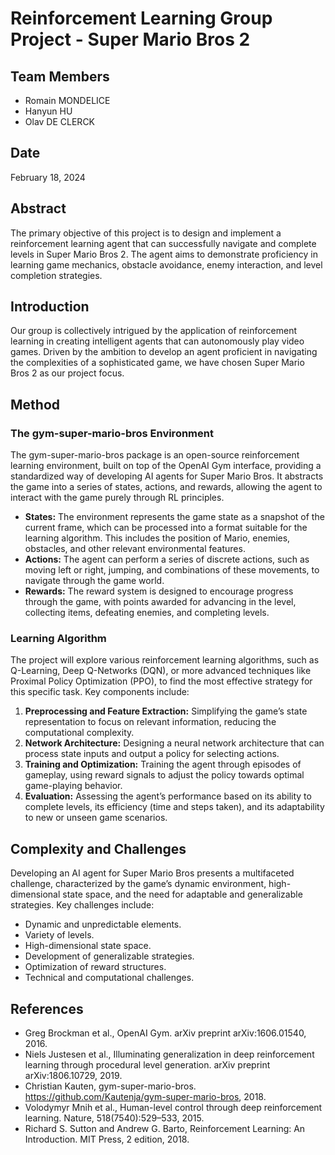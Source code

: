 # Reinforcement Learning Group Project - Super Mario Bros 2

## Team Members

- Romain MONDELICE
- Hanyun HU
- Olav DE CLERCK

## Date

February 18, 2024

## Abstract

The primary objective of this project is to design and implement a reinforcement learning agent that can successfully navigate and complete levels in Super Mario Bros 2. The agent aims to demonstrate proficiency in learning game mechanics, obstacle avoidance, enemy interaction, and level completion strategies.

## Introduction

Our group is collectively intrigued by the application of reinforcement learning in creating intelligent agents that can autonomously play video games. Driven by the ambition to develop an agent proficient in navigating the complexities of a sophisticated game, we have chosen Super Mario Bros 2 as our project focus.

## Method

### The gym-super-mario-bros Environment

The gym-super-mario-bros package is an open-source reinforcement learning environment, built on top of the OpenAI Gym interface, providing a standardized way of developing AI agents for Super Mario Bros. It abstracts the game into a series of states, actions, and rewards, allowing the agent to interact with the game purely through RL principles.

- **States:** The environment represents the game state as a snapshot of the current frame, which can be processed into a format suitable for the learning algorithm. This includes the position of Mario, enemies, obstacles, and other relevant environmental features.
- **Actions:** The agent can perform a series of discrete actions, such as moving left or right, jumping, and combinations of these movements, to navigate through the game world.
- **Rewards:** The reward system is designed to encourage progress through the game, with points awarded for advancing in the level, collecting items, defeating enemies, and completing levels.

### Learning Algorithm

The project will explore various reinforcement learning algorithms, such as Q-Learning, Deep Q-Networks (DQN), or more advanced techniques like Proximal Policy Optimization (PPO), to find the most effective strategy for this specific task. Key components include:

1. **Preprocessing and Feature Extraction:** Simplifying the game’s state representation to focus on relevant information, reducing the computational complexity.
2. **Network Architecture:** Designing a neural network architecture that can process state inputs and output a policy for selecting actions.
3. **Training and Optimization:** Training the agent through episodes of gameplay, using reward signals to adjust the policy towards optimal game-playing behavior.
4. **Evaluation:** Assessing the agent’s performance based on its ability to complete levels, its efficiency (time and steps taken), and its adaptability to new or unseen game scenarios.

## Complexity and Challenges

Developing an AI agent for Super Mario Bros presents a multifaceted challenge, characterized by the game’s dynamic environment, high-dimensional state space, and the need for adaptable and generalizable strategies. Key challenges include:

- Dynamic and unpredictable elements.
- Variety of levels.
- High-dimensional state space.
- Development of generalizable strategies.
- Optimization of reward structures.
- Technical and computational challenges.

## References

- Greg Brockman et al., OpenAI Gym. arXiv preprint arXiv:1606.01540, 2016.
- Niels Justesen et al., Illuminating generalization in deep reinforcement learning through procedural level generation. arXiv preprint arXiv:1806.10729, 2019.
- Christian Kauten, gym-super-mario-bros. https://github.com/Kautenja/gym-super-mario-bros, 2018.
- Volodymyr Mnih et al., Human-level control through deep reinforcement learning. Nature, 518(7540):529–533, 2015.
- Richard S. Sutton and Andrew G. Barto, Reinforcement Learning: An Introduction. MIT Press, 2 edition, 2018.
